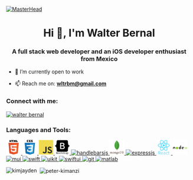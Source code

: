 [![MasterHead](https://visme.co/blog/wp-content/uploads/2019/10/animated-presentation-software-header.gif)]()

<h1 align="center">Hi 👋, I'm Walter Bernal</h1>

<h3 align="center">
  A full stack web developer and an iOS developer enthusiast from Mexico
</h3>

- 🔭 I’m currently open to work

- 📫 Reach me on: **wltrbm@gmail.com**

<h3 align="left">
  Connect with me:
</h3>

<p align="left">
  <a href="https://www.linkedin.com/in/walterbernal-dev/" target="blank">
    <img align="center" src="https://raw.githubusercontent.com/rahuldkjain/github-profile-readme-generator/master/src/images/icons/Social/linked-in-alt.svg" alt="walter bernal" height="30" width="40" />
  </a>
</p>

<h3 align="left">Languages and Tools:</h3>
<p align="left">
<!-- HTML5 -->
<a href="https://www.w3.org/html/" target="_blank" rel="noreferrer">
<img src="https://raw.githubusercontent.com/devicons/devicon/master/icons/html5/html5-original-wordmark.svg" alt="html5" width="40" height="40"/> 
</a> 
<!-- CSS3 -->
<a href="https://www.w3schools.com/css/" target="_blank" rel="noreferrer">
<img src="https://raw.githubusercontent.com/devicons/devicon/master/icons/css3/css3-original-wordmark.svg" alt="css3" width="40" height="40"/> 
</a> 
<!-- JavaScript -->
<a href="https://developer.mozilla.org/en-US/docs/Web/JavaScript" target="_blank" rel="noreferrer"> 
<img src="https://raw.githubusercontent.com/devicons/devicon/master/icons/javascript/javascript-original.svg" alt="javascript" width="40" height="40"/> 
</a>
<!-- Bootstrap -->
<a href="https://getbootstrap.com" target="_blank" rel="noreferrer"> 
<img src="https://raw.githubusercontent.com/devicons/devicon/master/icons/bootstrap/bootstrap-plain-wordmark.svg" alt="bootstrap" width="40" height="40"/> 
</a>
<!-- Handlebars.js -->
<a href="https://handlebarsjs.com" target="_blank" rel="noreferrer"> 
<img src="https://handlebarsjs.com/images/handlebars_logo.png" alt="handlebarsjs" width="50" height="40"/> 
</a>
<!-- MongoDB -->
<a href="https://www.mongodb.com/" target="_blank" rel="noreferrer"> 
<img src="https://raw.githubusercontent.com/devicons/devicon/master/icons/mongodb/mongodb-original-wordmark.svg" alt="mongodb" width="40" height="40"/> 
</a> 
<!-- Express.js -->
<a href="https://expressjs.com" target="_blank" rel="noreferrer"> 
<img src="https://www.nextontop.com/assets/img/services/web/expressjs.svg" alt="expressjs" width="40" height="40"/> 
</a>
<!-- React.js -->
<a href="https://reactjs.org/" target="_blank" rel="noreferrer"> 
<img src="https://raw.githubusercontent.com/devicons/devicon/master/icons/react/react-original-wordmark.svg" alt="reactjs" width="40" height="40"/> 
</a> 
<!--  Node.js -->
<a href="https://nodejs.org" target="_blank" rel="noreferrer"> 
<img src="https://raw.githubusercontent.com/devicons/devicon/master/icons/nodejs/nodejs-original-wordmark.svg" alt="nodejs" width="40" height="40"/> 
</a>
<!-- MUI -->
<a href="https://mui.com" target="_blank" rel="noreferrer">
<img src="https://mui.com/static/logo.png" alt="mui" width="40" height="40"/>
</a>
<!-- Swift -->
<a href="https://www.swift.org" target="_blank" rel="noreferrer"> 
<img src="https://www.svgrepo.com/show/452110/swift.svg" alt="swift" width="40" height="40"/> 
</a>
<!-- UIKit -->
<a href="https://developer.apple.com/documentation/uikit" target="_blank" rel="noreferrer"> 
<img src="https://www.svgrepo.com/show/354484/uikit.svg" alt="uikit" width="40" height="40"/> 
</a>
<!-- SwiftUI -->
<a href="https://developer.apple.com/xcode/swiftui/" target="_blank" rel="noreferrer"> 
<img src="https://developer.apple.com/assets/elements/icons/swiftui/swiftui-96x96_2x.png" alt="swiftui" width="40" height="40"/> 
</a>
<!-- Git -->
<a href="https://git-scm.com/" target="_blank" rel="noreferrer"> 
<img src="https://www.vectorlogo.zone/logos/git-scm/git-scm-icon.svg" alt="git" width="40" height="40"/> 
</a>
<!-- Matlab -->
<a href="https://www.mathworks.com/help/matlab/" target="_blank" rel="noreferrer"> 
<img src="https://www.svgrepo.com/show/373830/matlab.svg" alt="matlab" width="40" height="40"/>
</a>
</p>

<p>
<img align="left" src="https://github-readme-stats.vercel.app/api/top-langs?username=waltbernalm&show_icons=true&locale=en&layout=compact" alt="kimjayden" />
</p>

<p>
&nbsp;
<img align="center" src="https://github-readme-stats.vercel.app/api?username=waltbernalm&show_icons=true&locale=en" alt="peter-kimanzi" />
</p>

<!-- <p>
<img align="center" src="https://github-readme-streak-stats.herokuapp.com/?user=waltbernalm&" alt="waltbernalm" />
</p> -->
